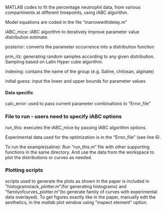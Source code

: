 MATLAB codes to fit the percentage neutrophil data, from various compartments at different timepoints, using iABC algorithm.

Model equations are coded in the file “marrowwithdelay.m”


iABC_mice: iABC algorithm to iteratively improve parameter value
distribution estimate.

posterior: converts the parameter occurrence into a distribution function

prm_rlz: generating random samples according to any given distribution.
Sampling based on Latin Hyper cube algorithm.


indexing: contains the name of the group (e.g. Saline, chitosan, alginate)

initial guess: input the lower and upper bounds for parameter values

#### Data specific

calc_error: used to pass current parameter combinations to “Error_file”

### File to run - users need to specify iABC options

run_this: executes the iABC_mice by passing iABC algorithm options. 

Experimental data used for the optimization is in the “Error_file” (see line 6).


To run the example(saline): Run “run_this.m” file with other supporting functions in the same directory. And use the data from the workspace to plot the distributions or curves as needed. 

### Plotting scripts
scripts used to generate the plots as shown in the paper is included in "histogramstack_plotter.m"(for generating histograms) and "familyofcurves_plotter.m"(to generate family of curves with experimental data overlayed). To get figures exactly like in the paper, manually edit the aesthetics, in the matlab plot window using "inspect element" option. 
